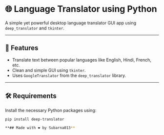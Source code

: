 # 🌐 Language Translator using Python

A simple yet powerful desktop language translator GUI app using `deep_translator` and `tkinter`.

---

## 🚀 Features
- Translate text between popular languages like English, Hindi, French, etc.
- Clean and simple GUI using `tkinter`.
- Uses `GoogleTranslator` from the `deep_translator` library.

---

## 🛠 Requirements

Install the necessary Python packages using:

```bash
pip install deep-translator

**## Made with ❤️ by Subarna013**
